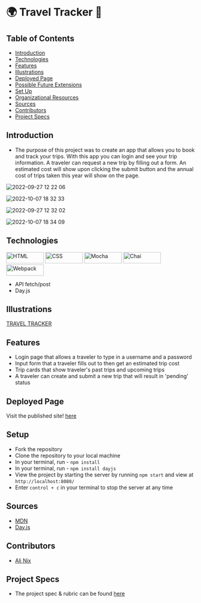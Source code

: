 # 🌍 Travel Tracker 🛫

## Table of Contents
  - [Introduction](#introduction)
  - [Technologies](#technologies)
  - [Features](#features)
  - [Illustrations](#illustrations)
  - [Deployed Page](#deployed-page)
  - [Possible Future Extensions](#possible-future-extensions)
  - [Set Up](#set-up)
  - [Organizational Resources](#organizational-resources)
  - [Sources](#sources)
  - [Contributors](#contributors)
  - [Project Specs](#project-specs)

  ## Introduction
  - The purpose of this project was to create an app that allows you to book and track your trips. With this app you can login and see your trip information.  A traveler can request a new trip by filling out a form.  An estimated cost will show upon clicking the submit button and the annual cost of trips taken this year will show on the page.  

  ![2022-09-27 12 22 06](https://user-images.githubusercontent.com/28677929/192610748-87cadf7e-f1ca-4cb4-89a8-d29785906991.gif)

  ![2022-10-07 18 32 33](https://user-images.githubusercontent.com/28677929/194678512-4a0f4327-f715-4509-ad5e-8218c114b3e3.gif)

  ![2022-09-27 12 32 02](https://user-images.githubusercontent.com/28677929/192611017-39371838-ce4c-4a3a-8e22-b3f47be4f4f5.gif)

  ![2022-10-07 18 34 09](https://user-images.githubusercontent.com/28677929/194678571-df2e31ba-54eb-4c2d-b90e-f008db08f5fc.gif)

  ## Technologies 
  <p align="left"
  <img src="https://img.shields.io/badge/JavaScript-323330?style=for-the-badge&logo=javascript&logoColor=F7DF1E" title="JavaScript" alt="JavaScript"    width="100" height="30">
  <img src="https://img.shields.io/badge/HTML5-E34F26?style=for-the-badge&logo=html5&logoColor=white" title="HTML" alt="HTML" width="100" height="30">
  <img src="https://img.shields.io/badge/CSS3-1572B6?style=for-the-badge&logo=css3&logoColor=white" title="CSS" alt="CSS" width="100" height="30">
  <img src="https://img.shields.io/badge/Mocha-8D6748?style=for-the-badge&logo=Mocha&logoColor=white" title="Mocha" alt="Mocha" width="100" height="30">
  <img src="https://img.shields.io/badge/chai-A30701?style=for-the-badge&logo=chai&logoColor=white" title="Chai" alt="Chai" width="100" height="30">
  <img src="https://img.shields.io/badge/Webpack-8DD6F9?style=for-the-badge&logo=Webpack&logoColor=white" title="Webpack" alt="Webpack" width="100" height="30">
  </p>

  - API fetch/post
  - Day.js  

  ## Illustrations
  [TRAVEL TRACKER](https://www.figma.com/file/cqN5KuOyjcoLFRwX2oRTaQ/Travel-Tracker?node-id=0%3A1)

  ## Features 
  - Login page that allows a traveler to type in a username and a password 
  - Input form that a traveler fills out to then get an estimated trip cost
  - Trip cards that show traveler's past trips and upcoming trips
  - A traveler can create and submit a new trip that will result in 'pending' status 

  ## Deployed Page 
  Visit the published site! [here](https://travel-tracker-dezqxuqz3-alinix1.vercel.app/)

 ## Setup
 - Fork the repository
 - Clone the repository to your local machine 
 - In your terminal, run - `npm install`
 - In your terminal, run - `npm install dayjs`
 - View the project by starting the server by running `npm start` and view at  `http://localhost:8080/`
 - Enter `control + c` in your terminal to stop the server at any time

## Sources 
- [MDN](http://developer.mozilla.org/en-US/)
- [Day.js](https://day.js.org/en/)

## Contributors 
 - [Ali Nix](https://github.com/alinix1)

 ## Project Specs 
 -  The project spec & rubric can be found [here](https://frontend.turing.edu/projects/travel-tracker.html)
